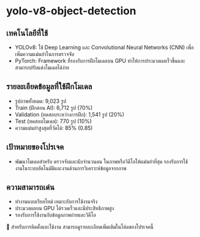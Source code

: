 # yolo-v8-object-detection
## เทคโนโลยีที่ใช้
* YOLOv8: ใช้ Deep Learning และ Convolutional Neural Networks (CNN) เพื่อเพิ่มความแม่นยำในการตรวจจับ
* PyTorch: Framework ที่รองรับการฝึกโมเดลบน GPU ทำให้การประมวลผลเร็วขึ้นและสามารถปรับแต่งโมเดลได้ง่าย
## รายละเอียดข้อมูลที่ใช้ฝึกโมเดล
* รูปภาพทั้งหมด: 9,023 รูป
* Train (ฝึกสอน AI): 6,712 รูป (70%)
* Validation (ทดสอบระหว่างการฝึก): 1,541 รูป (20%)
* Test (ทดสอบโมเดล): 770 รูป (10%)
* ความแม่นยำสูงสุดที่วัดได้: 85% (0.85)
## เป้าหมายของโปรเจค
* พัฒนาโมเดลสำหรับ ตรวจจับและนับจำนวนคน ในภาพหรือวิดีโอให้แม่นยำที่สุด รองรับการใช้งานในระบบอัตโนมัติและงานด้านการวิเคราะห์ข้อมูลจากภาพ
## ความสามารถเด่น
* ทำงานแบบเรียลไทม์ เหมาะกับการใช้งานจริง
* ประมวลผลบน GPU ได้รวดเร็วและมีประสิทธิภาพสูง
* รองรับการใช้งานกับข้อมูลภาพถ่ายและวิดีโอ

📌 สำหรับการติดตั้งและใช้งาน สามารถดูรายละเอียดเพิ่มเติมในโค้ดของโปรเจคนี้
